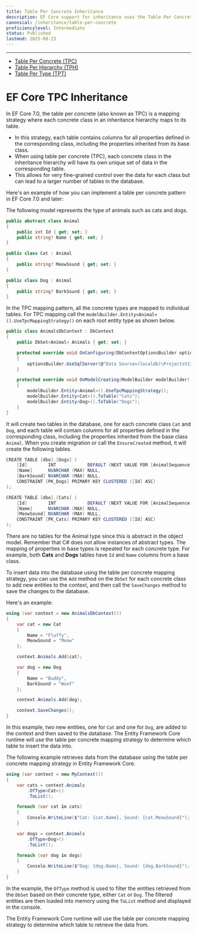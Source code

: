 ```yaml
---
title: Table Per Concrete Inheritance
description: EF Core support for inheritance uses the Table Per Concrete pattern
canonical: /inheritance/table-per-concrete
proficiencylevel: Intermediate
status: Published
lastmod: 2025-08-23
---
```


---

- [Table Per Concrete (TPC)](/inheritance/table-per-concrete)
- [Table Per Hierarchy (TPH)](/inheritance/table-per-hierarchy)
- [Table Per Type (TPT)](/inheritance/table-per-type)

# EF Core TPC Inheritance

In EF Core 7.0, the table per concrete (also known as TPC) is a mapping strategy where each concrete class in an inheritance hierarchy maps to its table. 

 - In this strategy, each table contains columns for all properties defined in the corresponding class, including the properties inherited from its base class.
 - When using table per concrete (TPC), each concrete class in the inheritance hierarchy will have its own unique set of data in the corresponding table. 
 - This allows for very fine-grained control over the data for each class but can lead to a larger number of tables in the database.

Here's an example of how you can implement a table per concrete pattern in EF Core 7.0 and later:

The following model represents the type of animals such as cats and dogs.

```csharp
public abstract class Animal
{
    public int Id { get; set; }
    public string? Name { get; set; }
}

public class Cat : Animal
{
    public string? MeowSound { get; set; }
}

public class Dog : Animal
{
    public string? BarkSound { get; set; }
}
```

In the TPC mapping pattern, all the concrete types are mapped to individual tables. For TPC mapping call the `modelBuilder.Entity<Animal>().UseTpcMappingStrategy()` on each root entity type as shown below.

```csharp
public class AnimalsDbContext : DbContext
{
    public DbSet<Animal> Animals { get; set; }

    protected override void OnConfiguring(DbContextOptionsBuilder optionsBuilder)
    {
        optionsBuilder.UseSqlServer(@"Data Source=(localdb)\ProjectsV13;Initial Catalog=AnimalsDb;");
    }

    protected override void OnModelCreating(ModelBuilder modelBuilder)
    {
        modelBuilder.Entity<Animal>().UseTpcMappingStrategy();
        modelBuilder.Entity<Cat>().ToTable("Cats");
        modelBuilder.Entity<Dog>().ToTable("Dogs");
    }
}
```

It will create two tables in the database, one for each concrete class `Cat` and `Dog`, and each table will contain columns for all properties defined in the corresponding class, including the properties inherited from the base class `Animal`. When you create migration or call the `EnsureCreated` method, it will create the following tables.

```csharp
CREATE TABLE [dbo].[Dogs] (
    [Id]        INT            DEFAULT (NEXT VALUE FOR [AnimalSequence]) NOT NULL,
    [Name]      NVARCHAR (MAX) NULL,
    [BarkSound] NVARCHAR (MAX) NULL,
    CONSTRAINT [PK_Dogs] PRIMARY KEY CLUSTERED ([Id] ASC)
);

CREATE TABLE [dbo].[Cats] (
    [Id]        INT            DEFAULT (NEXT VALUE FOR [AnimalSequence]) NOT NULL,
    [Name]      NVARCHAR (MAX) NULL,
    [MeowSound] NVARCHAR (MAX) NULL,
    CONSTRAINT [PK_Cats] PRIMARY KEY CLUSTERED ([Id] ASC)
);
```

There are no tables for the Animal type since this is abstract in the object model. Remember that C# does not allow instances of abstract types. The mapping of properties in base types is repeated for each concrete type. For example, both **Cats** and **Dogs** tables have `Id` and `Name` columns from a base class.

To insert data into the database using the table per concrete mapping strategy, you can use the `Add` method on the `DbSet` for each concrete class to add new entities to the context, and then call the `SaveChanges` method to save the changes to the database.

Here's an example:

```csharp
using (var context = new AnimalsDbContext())
{
    var cat = new Cat
    {
        Name = "Fluffy",
        MeowSound = "Meow"
    };

    context.Animals.Add(cat);

    var dog = new Dog
    {
        Name = "Buddy",
        BarkSound = "Woof"
    };

    context.Animals.Add(dog);

    context.SaveChanges();
}
```

In this example, two new entities, one for `Cat` and one for `Dog`, are added to the context and then saved to the database. The Entity Framework Core runtime will use the table per concrete mapping strategy to determine which table to insert the data into.

The following example retrieves data from the database using the table per concrete mapping strategy in Entity Framework Core.

```csharp
using (var context = new MyContext())
{
    var cats = context.Animals
        .OfType<Cat>()
        .ToList();

    foreach (var cat in cats)
    {
        Console.WriteLine($"Cat: {cat.Name}, Sound: {cat.MeowSound}");
    }

    var dogs = context.Animals
        .OfType<Dog>()
        .ToList();

    foreach (var dog in dogs)
    {
        Console.WriteLine($"Dog: {dog.Name}, Sound: {dog.BarkSound}");
    }
}
```

In the example, the `OfType` method is used to filter the entities retrieved from the `DbSet` based on their concrete type, either `Cat` or `Dog`. The filtered entities are then loaded into memory using the `ToList` method and displayed in the console.

The Entity Framework Core runtime will use the table per concrete mapping strategy to determine which table to retrieve the data from.